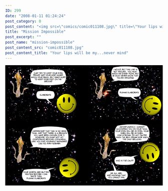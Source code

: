 ```yaml
---
ID: 299
date: "2008-01-11 01:24:24"
post_category: 0
post_content: "<img src=\"comics/comic011108.jpg\" title=\"Your lips will be my...never mind\" />"
title: "Mission Impossible"
post_excerpt: ""
post_name: "mission-impossible"
post_content_src: "comic011108.jpg"
post_content_title: "Your lips will be my...never mind"
---
```



[![Your lips will be my...never mind](/comics-hi-res/comic011108.jpg)](/comics-hi-res/comic011108.jpg)
